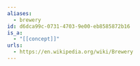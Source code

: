 ```yaml
---
aliases:
  - brewery
id: d6dca99c-0731-4703-9e00-eb8585872b16
is_a:
  - "[[concept]]"
urls:
  - https://en.wikipedia.org/wiki/Brewery
---
```

